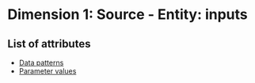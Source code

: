 # Dimension 1: Source - Entity: inputs

## List of attributes

* [Data patterns](../../../attributes/sut/inputs/data-patterns.md)
* [Parameter values](../../../attributes/sut/inputs/parameter-values.md)
